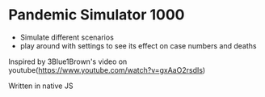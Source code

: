 # Pandemic Simulator 1000
- Simulate different scenarios 
- play around with settings to see its effect on case numbers and deaths

Inspired by 3Blue1Brown's video on youtube(https://www.youtube.com/watch?v=gxAaO2rsdIs)

Written in native JS
